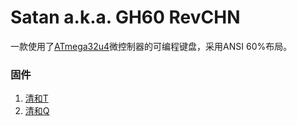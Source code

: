 # Satan a.k.a. GH60 RevCHN

一款使用了[ATmega32u4](http://www.microchip.com/wwwproducts/en/ATmega32u4)微控制器的可编程键盘，采用ANSI 60%布局。

### 固件

1. [清和T](seiwa-tmk/README.md)
1. [清和Q](seiwa-qmk/README.md)
